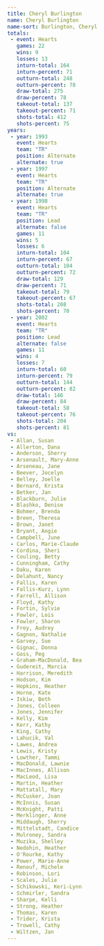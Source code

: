 ```yaml
---
title: Cheryl Burlington
name: Cheryl Burlington
name-sort: Burlington, Cheryl
totals:
 - event: Hearts
   games: 22
   wins: 9
   losses: 13
   inturn-total: 164
   inturn-percent: 71
   outturn-total: 248
   outturn-percent: 78
   draw-total: 275
   draw-percent: 78
   takeout-total: 137
   takeout-percent: 71
   shots-total: 412
   shots-percent: 75
years:
 - year: 1993
   event: Hearts
   team: "TR"
   position: Alternate
   alternate: true
 - year: 1997
   event: Hearts
   team: "TR"
   position: Alternate
   alternate: true
 - year: 1998
   event: Hearts
   team: "TR"
   position: Lead
   alternate: false
   games: 11
   wins: 5
   losses: 6
   inturn-total: 104
   inturn-percent: 67
   outturn-total: 104
   outturn-percent: 72
   draw-total: 129
   draw-percent: 71
   takeout-total: 79
   takeout-percent: 67
   shots-total: 208
   shots-percent: 70
 - year: 2002
   event: Hearts
   team: "TR"
   position: Lead
   alternate: false
   games: 11
   wins: 4
   losses: 7
   inturn-total: 60
   inturn-percent: 79
   outturn-total: 144
   outturn-percent: 82
   draw-total: 146
   draw-percent: 84
   takeout-total: 58
   takeout-percent: 76
   shots-total: 204
   shots-percent: 81
vs:
 - Allan, Susan
 - Allerton, Dana
 - Anderson, Sherry
 - Arsenault, Mary-Anne
 - Arseneau, Jane
 - Beever, Jocelyn
 - Belley, Joelle
 - Bernard, Krista
 - Betker, Jan
 - Blackburn, Julie
 - Blashko, Denise
 - Bohmer, Brenda
 - Breen, Theresa
 - Brown, Janet
 - Bryant, Angie
 - Campbell, June
 - Carlos, Marie-Claude
 - Cordina, Sheri
 - Couling, Betty
 - Cunningham, Cathy
 - Daku, Karen
 - Delahunt, Nancy
 - Fallis, Karen
 - Fallis-Kurz, Lynn
 - Farrell, Allison
 - Floyd, Kathy
 - Fortin, Sylvie
 - Fowler, Lois
 - Fowler, Sharon
 - Frey, Audrey
 - Gagnon, Nathalie
 - Garvey, Sue
 - Gignac, Donna
 - Goss, Peg
 - Graham-MacDonald, Bea
 - Gudereit, Marcia
 - Harrison, Meredith
 - Hodson, Kim
 - Hopkins, Heather
 - Horne, Kate
 - Iskiw, Beth
 - Jones, Colleen
 - Jones, Jennifer
 - Kelly, Kim
 - Kerr, Kathy
 - King, Cathy
 - Lahucik, Val
 - Lawes, Andrea
 - Lewis, Kristy
 - Lowther, Tammi
 - MacDonald, Lawnie
 - MacInnes, Allison
 - MacLeod, Lisa
 - Martin, Heather
 - Mattatall, Mary
 - McCusker, Joan
 - McInnis, Susan
 - McKnight, Patti
 - Merklinger, Anne
 - Middaugh, Sherry
 - Mittelstadt, Candice
 - Mulroney, Sandra
 - Muzika, Shelley
 - Nedohin, Heather
 - O'Rourke, Kathy
 - Power, Marie-Anne
 - Renouf, Michele
 - Robinson, Lori
 - Scales, Julie
 - Schikowski, Keri-Lynn
 - Schmirler, Sandra
 - Sharpe, Kelli
 - Strong, Heather
 - Thomas, Karen
 - Trider, Krista
 - Trowell, Cathy
 - Wiltzen, Jan
---
```

